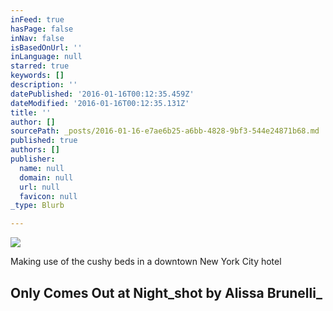 ```yaml
---
inFeed: true
hasPage: false
inNav: false
isBasedOnUrl: ''
inLanguage: null
starred: true
keywords: []
description: ''
datePublished: '2016-01-16T00:12:35.459Z'
dateModified: '2016-01-16T00:12:35.131Z'
title: ''
author: []
sourcePath: _posts/2016-01-16-e7ae6b25-a6bb-4828-9bf3-544e24871b68.md
published: true
authors: []
publisher:
  name: null
  domain: null
  url: null
  favicon: null
_type: Blurb

---
```

![](https://s3-us-west-2.amazonaws.com/the-grid-img/p/ad4afacaddcb893100726e525b1e38d536b045fc.jpg)

Making use of the cushy beds in a downtown New York City hotel

## Only Comes Out at Night_shot by Alissa Brunelli_